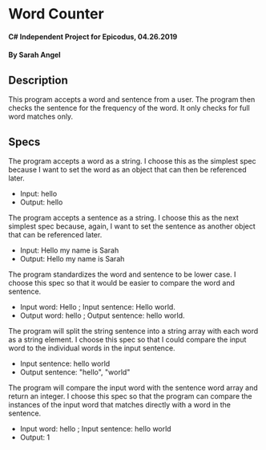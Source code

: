 # Word Counter

#### C# Independent Project for Epicodus, 04.26.2019

#### By Sarah Angel

## Description

This program accepts a word and sentence from a user. The program then checks the sentence for the frequency of the word. It only checks for full word matches only.

## Specs

The program accepts a word as a string. I choose this as the simplest spec because I want to set the word as an object that can then be referenced later.
  * Input: hello
  * Output: hello

The program accepts a sentence as a string. I choose this as the next simplest spec because, again, I want to set the sentence as another object that can be referenced later.
  * Input: Hello my name is Sarah
  * Output: Hello my name is Sarah

The program standardizes the word and sentence to be lower case. I choose this spec so that it would be easier to compare the word and sentence.
  * Input word: Hello ; Input sentence: Hello world.
  * Output word: hello ; Output sentence: hello world.

The program will split the string sentence into a string array with each word as a string element. I choose this spec so that I could compare the input word to the individual words in the input sentence.
  * Input sentence: hello world
  * Output sentence: "hello", "world"

The program will compare the input word with the sentence word array and return an integer. I choose this spec so that the program can compare the instances of the input word that matches directly with a word in the sentence.
  * Input word: hello ; Input sentence: hello world
  * Output: 1

